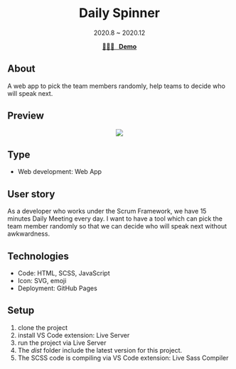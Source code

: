 <h1 align="center">Daily Spinner</h1>
<div align="center">2020.8 ~ 2020.12</div>

<p align="center">
  <strong>
   <a href="https://dailyspinner.netlify.app/">🤹🏻‍♂️ &nbsp; Demo</a>
  </strong>
</p>

## About

A web app to pick the team members randomly, help teams to decide who will speak next.

## Preview

<p align="center" style="border-radius: 10px">
    <kbd>
        <img src="https://media2.giphy.com/media/2K44FM6XOXf9czA9PC/giphy.gif" />
    </kbd>
</p>

## Type

- Web development: Web App

## User story

As a developer who works under the Scrum Framework, we have 15 minutes Daily Meeting every day. I want to have a tool which can pick the team member randomly so that we can decide who will speak next without awkwardness.

## Technologies

- Code: HTML, SCSS, JavaScript
- Icon: SVG, emoji
- Deployment: GitHub Pages

## Setup

1. clone the project
2. install VS Code extension: Live Server
3. run the project via Live Server
4. The _dist_ folder include the latest version for this project.
5. The SCSS code is compiling via VS Code extension: Live Sass Compiler
